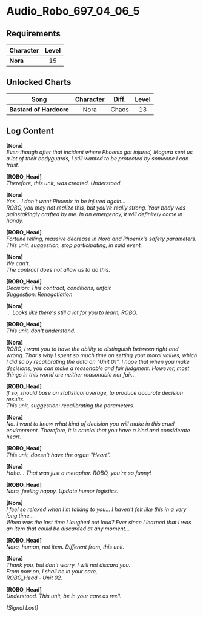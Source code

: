 # Audio_Robo_697_04_06_5
## Requirements
|Character|Level|
|---------|:---:|
|**Nora** | 15  |

## Unlocked Charts
|         Song          |Character|Diff.|Level|
|-----------------------|:-------:|:---:|:---:|
|**Bastard of Hardcore**|  Nora   |Chaos| 13  |

## Log Content
**[Nora]**<br>
*Even though after that incident where Phoenix got injured, Mogura sent us a lot of their bodyguards, I still wanted to be protected by someone I can trust.*

**[ROBO_Head]**<br>
*Therefore, this unit, was created. Understood.*

**[Nora]**<br>
*Yes... I don't want Phoenix to be injured again...<br>
ROBO, you may not realize this, but you're really strong. Your body was painstakingly crafted by me. In an emergency, it will definitely come in handy.*

**[ROBO_Head]**<br>
*Fortune telling, massive decrease in Nora and Phoenix's safety parameters. This unit, suggestion, stop participating, in said event.*

**[Nora]**<br>
*We can't.<br>
The contract does not allow us to do this.*

**[ROBO_Head]**<br>
*Decision: This contract, conditions, unfair.<br>
Suggestion: Renegotiation*

**[Nora]**<br>
*... Looks like there's still a lot for you to learn, ROBO.*

**[ROBO_Head]**<br>
*This unit, don't understand.*

**[Nora]**<br>
*ROBO, I want you to have the ability to distinguish between right and wrong. That's why I spent so much time on setting your moral values, which I did so by recalibrating the data on "Unit 01". I hope that when you make decisions, you can make a reasonable and fair judgment. However, most things in this world are neither reasonable nor fair...*

**[ROBO_Head]**<br>
*If so, should base on statistical average, to produce accurate decision results.<br>
This unit, suggestion: recalibrating the parameters.*

**[Nora]**<br>
*No. I want to know what kind of decision you will make in this cruel environment. Therefore, it is crucial that you have a kind and considerate heart.*

**[ROBO_Head]**<br>
*This unit, doesn't have the organ "Heart".*

**[Nora]**<br>
*Haha... That was just a metaphor. ROBO, you're so funny!*

**[ROBO_Head]**<br>
*Nora, feeling happy. Update humor logistics.*

**[Nora]**<br>
*I feel so relaxed when I'm talking to you... I haven't felt like this in a very long time...<br>
When was the last time I laughed out loud? Ever since I learned that I was an item that could be discarded at any moment...*

**[ROBO_Head]**<br>
*Nora, human, not item. Different from, this unit.*

**[Nora]**<br>
*Thank you, but don't worry. I will not discard you.<br>
From now on, I shall be in your care, <br>
ROBO\_Head \- Unit 02.*

**[ROBO_Head]**<br>
*Understood. This unit, be in your care as well.*

*[Signal Lost]*